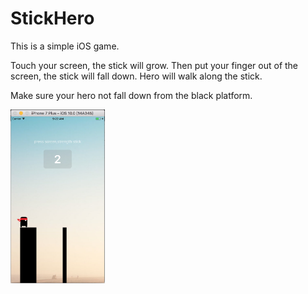 # StickHero

This is a simple iOS game.

Touch your screen, the stick will grow. Then put your finger out of the screen, the stick will fall down. Hero will walk along the stick.

Make sure your hero not fall down from the black platform.

<img src="https://github.com/IvanJLee/StickHero/blob/master/ScreentShot/screenshot.png?raw=true" width = "30%" height = "30%" alt="screenshot" align="center" />
